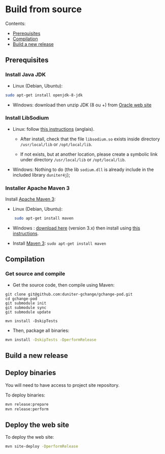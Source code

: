 # Build from source

Contents:

- [Prerequisites](#prerequisites)
- [Compilation](#compilation) 
- [Build a new release](#build-a-new-release)

## Prerequisites

### Install Java JDK

- Linux (Debian, Ubuntu): 

```bash
sudo apt-get install openjdk-8-jdk
```

- Windows: download then unzip  JDK (8 ou +) from [Oracle web site](http://oracle.com/java/index.html)


### Install LibSodium

 
- Linux: follow [this instructions](https://download.libsodium.org/doc/installation/index.html) (anglais).

   * After install, check that the file `libsodium.so` exists inside directory `/usr/local/lib` or `/opt/local/lib`.

   * If not exists, but at another location, please create a symbolic link under directory `/usr/local/lib` or `/opt/local/lib`.

- Windows: Nothing to do (the lib `sodium.dll` is already include in the included library `duniter4j`);


### Installer Apache Maven 3

Install [Apache Maven 3](http://maven.apache.org):

- Linux (Debian, Ubuntu): 

```bash
    sudo apt-get install maven
```

- Windows : [download here](http://maven.apache.org/download.cgi) (version 3.x) then install using [this instructions](http://maven.apache.org/install.html).


- Install [Maven 3](http://maven.apache.org/): `sudo apt-get install maven`

## Compilation

### Get source and compile 

- Get the source code, then compile using Maven:

```
git clone git@github.com:duniter-gchange/gchange-pod.git
cd gchange-pod
git submodule init
git submodule sync
git submodule update

mvn install -DskipTests
```
 
- Then, package all binaries:

```bash
mvn install -DskipTests -DperformRelease
```

## Build a new release

## Deploy binaries

You will need to have access to project site repository. 

To deploy binaries:

```bash
mvn release:prepare
mvn release:perform
```

## Deploy the web site

To deploy the web site:

```bash
mvn site-deploy -DperformRelease
```
